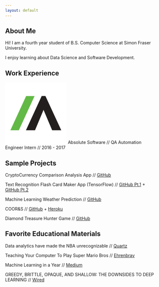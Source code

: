 ```yaml
---
layout: default
---
```


## About Me


Hi! I am a fourth year student of B.S. Computer Science at Simon Fraser University.

I enjoy learning about Data Science and Software Development.

## Work Experience

<img class="work-experience" src="absolute.png">
Absolute Software // QA Automation Engineer Intern // 2016 - 2017

## Sample Projects

CryptoCurrency Comparison Analysis App // [GitHub](https://github.com/icwong/CryptocurrencyApp)

Text Recognition Flash Card Maker App (TensorFlow) // [GitHub Pt.1](https://github.com/icwong/AndroidTextRecognitionApp) + [GitHub Pt.2](https://github.com/icwong/AndroidQuizApp)

Machine Learning Weather Prediction // [GitHub](https://github.com/icwong/weather-observation)

COOR&S // [GitHub](https://github.com/icwong/CoopR-S) + [Heroku](http://cooprs.herokuapp.com/)

Diamond Treasure Hunter Game // [GitHub](https://github.com/icwong/PythonProjects/blob/master/DiamondTreasureHunter.py)

## Favorite Educational Materials

Data analytics have made the NBA unrecognizable // [Quartz](https://qz.com/1104922/data-analytics-have-revolutionized-the-nba/)

Teaching Your Computer To Play Super Mario Bros // [Ehrenbrav](http://www.ehrenbrav.com/2016/08/teaching-your-computer-to-play-super-mario-bros-a-fork-of-the-google-deepmind-atari-machine-learning-project/?utm_source=mybridge&utm_medium=blog&utm_campaign=read_more)

Machine Learning in a Year // [Medium](https://medium.com/learning-new-stuff/machine-learning-in-a-year-cdb0b0ebd29c)

GREEDY, BRITTLE, OPAQUE, AND SHALLOW: THE DOWNSIDES TO DEEP LEARNING // [Wired](https://www.wired.com/story/greedy-brittle-opaque-and-shallow-the-downsides-to-deep-learning/)
